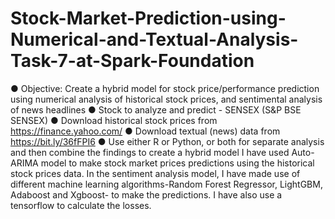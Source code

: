 # Stock-Market-Prediction-using-Numerical-and-Textual-Analysis-Task-7-at-Spark-Foundation
● Objective: Create a hybrid model for stock price/performance prediction using numerical analysis of historical stock prices, and sentimental analysis of news headlines ● Stock to analyze and predict - SENSEX (S&amp;P BSE SENSEX)
● Download historical stock prices from  https://finance.yahoo.com/ ● Download textual (news) data from https://bit.ly/36fFPI6 ● Use either R or Python, or both for separate analysis and then combine the findings to create a hybrid model 
I have used Auto-ARIMA model to make stock market prices predictions using the historical stock prices data. In the sentiment analysis model, I have made use of different machine learning algorithms-Random Forest Regressor, LightGBM, Adaboost and Xgboost- to make the predictions.
I have also use a tensorflow to calculate the losses.
